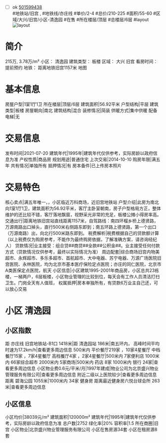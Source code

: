 - [ ] ok [501599438](https://bj.5i5j.com/ershoufang/501599438.html)  
 #地铁站/旧宫 ,  #地铁线/亦庄线
#单价/2-4 #总价/210-225 #面积/55-60   #区域/大兴/旧宫/小区-清逸园 #在售 #所在楼层/顶层 #总楼层/6层 #layout 
![layout](http://image2a.5i5j.com/bdir/layout/383cecb208b045dda6f3383c1faaa92a.jpg_P5.jpg) 
# 简介 
 215万,  3.78万/m² 
小区： 清逸园
建筑类型： 板楼
区域： 大兴 旧宫
看房时间： 提前预约
地铁： 距离地铁旧宫1157米 地图
# 基本信息 
 房屋户型|1室1厅1卫
所在楼层|顶层/6层
建筑面积|56.92平米
户型结构|平层
建筑类型|板楼
房屋朝向|南北
建筑结构|混合
装修情况|简装
供暖方式|集中供暖
配备电梯|无
# 交易信息 
 发布时间|2021-07-20
建筑年代|1995年|建筑年代仅供参考，实际房龄以政府信息为准
产权性质|商品房
规划用途|普通住宅
上次交易|2014-10-10
购房年限|满五年
共有情况|单独所有
抵押情况|有
房本备件|已上传房本照片
# 交易特色 
 核心卖点|满五年唯一，，小区临近万科商场，近旧宫地铁站
户型介绍|此房为南北向1室1厅1卫，建筑面积为56.92平米，客厅主卧室朝南，房子户型格局方正，整体维护的还比较不错，客厅落地飘窗，视野采光非常的充足，板楼公摊小得房率高。
交通出行|距离地铁旧宫站直线距离1157米，自驾路线：南四环榴乡桥上德贤路，万源南路出口掉头，直行500米右侧路东即到；南五环路上德贤路，第一个出口（万源南路）出，向北行500米路东即到。
税费解析|税费根据自己的贷款额计算（以上税费仅为购房参考，不能作为最终购房依据，了解准确方案，请咨询经纪人）
贷款情况|业主接受：组合贷##商贷##全款##公积金##。业主接受任何付款方式（贷款情况仅供参考，最终以实际情况为准）
周边配套|综合商场旧宫内物美超市、永辉超市、多乐多超市、首航超市、大中电器、苏宁电器、万源广场医院旧宫医院、永林医院，均为北京市基本医疗保险定点医院；亦庄的同仁医院，北京市A类医保定点医院，航天
小区信息|小区建筑1995-2001年商品房，小区总共23栋楼，一梯两户，6层板楼，小区物业管理的比较到位，每天会有工作人员清洁打扫卫生。门岗全天有人值班，
权属抵押|房本单独所有，有贷款6万业主自己还，可以放心交易
# 小区 清逸园
## 小区指数 
 距 亦庄线 旧宫地铁站-B1口 1418米|距 清逸园站 186米|南五环内， 高峰时间平均时速为17.2km/h|查看更多周边信息
500米内 平价餐厅219家 ，10家4星餐厅
中档餐厅15家 ，7家4星餐厅
高档餐厅4家 ，2家4星餐厅|500米内 7家便利店
1000米内 66家综合超市
2000米内 5家商场|500米内 药店 8家
1000米内 银行 24家|查看更多周边信息
小区物业费0.6元/平米/月|1997年建成|物业公司为北京盛兴物业管理服务有限公司|查看更多周边信息
附近二级以上医院较少|查看更多周边信息
距离 碧海公园 1055米|1000米内 34家 健身房
距离最近健身房六悦台球会所 263米|查看更多周边信息
## 小区信息 
 小区均价|38039元/m²
建筑面积|120000m²
建筑年代|1995年|建筑年代仅供参考，实际房龄以政府信息为准
总户数|2752
绿化率|20%
容积率|1.5
所在商圈|旧宫
小区物业|北京盛兴物业管理服务有限公司
小区在售房源34套
小区在租房源8套
